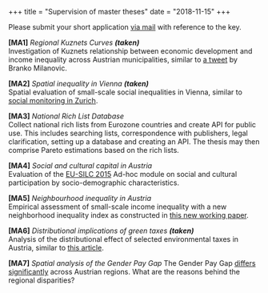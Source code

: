 +++
title = "Supervision of master theses"
date = "2018-11-15"
+++

Please submit your short application [via mail](mailto:mschnetz@wu.ac.at) with reference to the key.

**[MA1]** *Regional Kuznets Curves* ***(taken)***  
Investigation of Kuznets relationship between economic development and income inequality across Austrian municipalities, similar to [a tweet](https://twitter.com/brankomilan/status/344504611253653504?lang=de) by Branko Milanovic.

**[MA2]** *Spatial inequality in Vienna* ***(taken)***  
Spatial evaluation of small-scale social inequalities in Vienna, similar to [social monitoring in Zurich](https://www.stadt-zuerich.ch/prd/de/index/stadtentwicklung/gesellschaft-und-raum/entwicklung-wohnstadt-2/sozialraummonitoring/Sozialraummonitoring_2017.html).

**[MA3]** *National Rich List Database*  
Collect national rich lists from Eurozone countries and create API for public use. This includes searching lists, correspondence with publishers, legal clarification, setting up a database and creating an API. The thesis may then comprise Pareto estimations based on the rich lists.

**[MA4]** *Social and cultural capital in Austria*  
 Evaluation of the [EU-SILC 2015](http://www.statistik.at/web_de/frageboegen/private_haushalte/eu_silc/index.html) Ad-hoc module on social and cultural participation by socio-demographic characteristics.

**[MA5]** *Neighbourhood inequality in Austria*  
Empirical assessment of small-scale income inequality with a new neighborhood inequality index as constructed in [this new working paper](http://www.ecineq.org/milano/WP/ECINEQ2018-477.pdf).

**[MA6]** *Distributional implications of green taxes* ***(taken)***  
Analysis of the distributional effect of selected environmental taxes in Austria, similar to [this article](http://wug.akwien.at/WUG_Archiv/2011_37_1/2011_37_1_0069.pdf).

**[MA7]** *Spatial analysis of the Gender Pay Gap*
The Gender Pay Gap [differs significantly](https://twitter.com/matschnetzer/status/1053644752934055936) across Austrian regions. What are the reasons behind the regional disparities?
